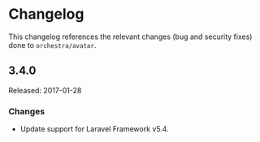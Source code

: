 # Changelog

This changelog references the relevant changes (bug and security fixes) done to `orchestra/avatar`.

## 3.4.0

Released: 2017-01-28

### Changes

* Update support for Laravel Framework v5.4.
